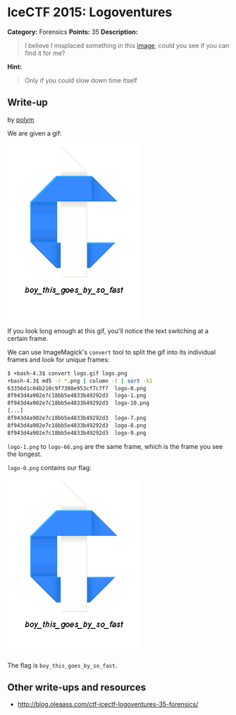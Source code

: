 # IceCTF 2015: Logoventures

**Category:** Forensics
**Points:** 35
**Description:** 

> I believe I misplaced something in this [image](./logo.gif), could you see if you can find it for me?

**Hint:**

> Only if you could slow down time itself

## Write-up

by [polym](https://github.com/abpolym)

We are given a gif:

![](./logo.gif)

If you look long enough at this gif, you'll notice the text switching at a certain frame.

We can use ImageMagick's `convert` tool to split the gif into its individual frames and look for unique frames:

```bash
$ +bash-4.3$ convert logo.gif logo.png
+bash-4.3$ md5 -r *.png | column -t | sort -k1
63356d1c04b210c9f7388e953cf7c7f7  logo-0.png
8f943d4a902e7c18bb5e4833b49292d3  logo-1.png
8f943d4a902e7c18bb5e4833b49292d3  logo-10.png
[...]
8f943d4a902e7c18bb5e4833b49292d3  logo-7.png
8f943d4a902e7c18bb5e4833b49292d3  logo-8.png
8f943d4a902e7c18bb5e4833b49292d3  logo-9.png
```

`logo-1.png` to `logo-66.png` are the same frame, which is the frame you see the longest.

`logo-0.png` contains our flag:

![](./logo-0.png)

The flag is `boy_this_goes_by_so_fast`.

## Other write-ups and resources

* <http://blog.oleaass.com/ctf-icectf-logoventures-35-forensics/>
